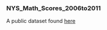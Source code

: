 ### NYS_Math_Scores_2006to2011
A public dataset found [here](http://https://data.ny.gov/Education/2006-2011-NYS-Math-Test-Results-By-Grade-District-/h2mm-eazk/about)
